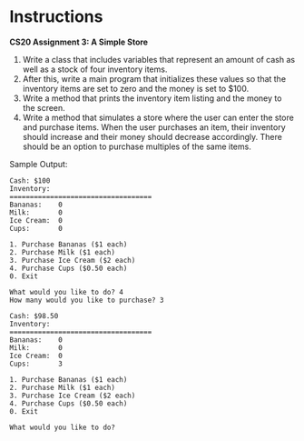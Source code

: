 # Instructions
**CS20 Assignment 3: A Simple Store**
1. Write a class that includes variables that represent an amount of cash as well as a stock of four inventory items.  
2. After this, write a main program that initializes these values so that the inventory items are set
to zero and the money is set to $100.  
3. Write a method that prints the inventory item listing and the money to the screen.
4. Write a method that simulates a store where the user can enter the store and purchase items. When the user purchases an item, their inventory should increase and their money should decrease accordingly.  There should be an option to purchase multiples of the same items.

Sample Output:

```
Cash: $100
Inventory:
===================================
Bananas:    0
Milk:       0
Ice Cream:  0
Cups:       0

1. Purchase Bananas ($1 each)
2. Purchase Milk ($1 each)
3. Purchase Ice Cream ($2 each)
4. Purchase Cups ($0.50 each)
0. Exit

What would you like to do? 4
How many would you like to purchase? 3

Cash: $98.50
Inventory:
===================================
Bananas:    0
Milk:       0
Ice Cream:  0
Cups:       3

1. Purchase Bananas ($1 each)
2. Purchase Milk ($1 each)
3. Purchase Ice Cream ($2 each)
4. Purchase Cups ($0.50 each)
0. Exit

What would you like to do?
```
